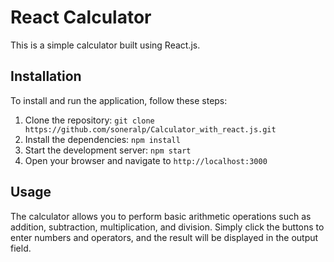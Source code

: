 # React Calculator

This is a simple calculator built using React.js.

## Installation

To install and run the application, follow these steps:

1. Clone the repository: `git clone https://github.com/soneralp/Calculator_with_react.js.git`
2. Install the dependencies: `npm install`
3. Start the development server: `npm start`
4. Open your browser and navigate to `http://localhost:3000`

## Usage

The calculator allows you to perform basic arithmetic operations such as addition, subtraction, multiplication, and division. Simply click the buttons to enter numbers and operators, and the result will be displayed in the output field.
